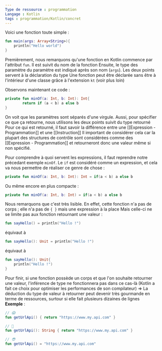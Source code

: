 ```yaml
---
Type de ressource : programmation
Langage : Kotlin
tags : programmation/Kotlin/concret
---
```

Voici une fonction toute simple :
```Kotlin
fun main(args: Array<String>){
	println("Hello world")
}
```
Premièrement, nous remarquons qu'une fonction en Kotlin commence par l'attribut `fun`. Il est suivit du nom de la fonction
Ensuite, le type des paramètre du paramètre est indiqué après son nom (`args`). Les deux points servent à la déclaration du type
Une fonction peut être déclarée sans être à l'intérieur d'une classe grâce à l'extension `kt` (voir plus loin)

Observons maintenant ce code :
```Kotlin
private fun minOf(a: Int, b: Int): Int{
		return if (a < b) a else b
}
```
On voit que les paramètres sont séparés d'une virgule. Aussi, pour spécifier ce que ça retourne, nous utilisons les deux points suivit du type retourné
Pour ce qui est retourné, il faut savoir la différence entre une [[Expression - Programmation]] et une [[Instruction]]
Il important de considérer cela car la plupart des structures de contrôle sont considérées comme des [[Expression - Programmation]] et retourneront donc une valeur même si non spécifié.

Pour comprendre à quoi servent les expressions, il faut reprendre notre précedant exemple `minOf`. Le `if` est considéré comme un expression, et cela va nous permettre de réaliser ce genre de chose :
```Kotlin
private fun minOf(a: Int, b: Int): Int = if(a < b) a else b
```
Ou même encore en plus compacte :
```Kotlin
private fun minOf(a: Int, b: Int) = if(a < b) a else b
```
Nous remarquons que c'est très lisible. En effet, cette fonction n'a pas de corps ; elle n'a pas de `{ }` mais une expression à la place
Mais celle-ci ne se limite pas aux fonction retournant une valeur :
```Kotlin
fun sayHello() = println("Hello !")
```
équivaut à 
```Kotlin
fun sayHello(): Unit = println("Hello !")

```
équivaut à
```Kotlin
fun sayHello(): Unit{
	println("Hello !")
}
```

Pour finir, si une fonction possède un corps et que l'on souhaite retourner une valeur, l'inférence de type ne fonctionnera pas dans ce cas-là (Kotlin a fait ce choix pour optimiser les performances de son compilateur)
=> La déduction du type de valeur à retourner peut devenir très gourmande en terme de ressources, surtour si elle fait plusieurs dizaines de lignes
**Exemple** :
```Kotlin
// 😱
fun getUrlApi() { return "https://www.my.api.com" }

// 🙂
fun getUrlApi(): String { return "https://www.my.api.com" }

// 😎
fun getUrlApi() = "https://www.my.api.com"
```
